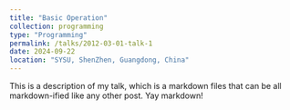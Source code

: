 ```yaml
---
title: "Basic Operation"
collection: programming
type: "Programming"
permalink: /talks/2012-03-01-talk-1
date: 2024-09-22
location: "SYSU, ShenZhen, Guangdong, China"
---
```


This is a description of my talk, which is a markdown files that can be all markdown-ified like any other post. Yay markdown!
